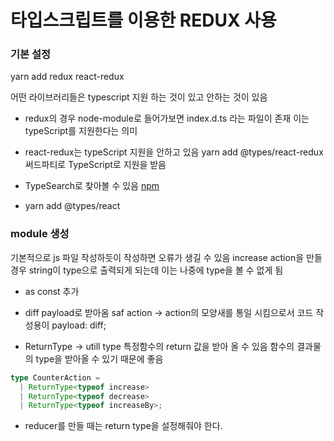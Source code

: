 # 타입스크립트를 이용한 REDUX 사용

### 기본 설정

yarn add redux react-redux

어떤 라이브러리들은 typescript 지원 하는 것이 있고 안하는 것이 있음

- redux의 경우 node-module로 들어가보면
  index.d.ts 라는 파일이 존재
  이는 typeScript를 지원한다는 의미

* react-redux는 typeScript 지원을 안하고 있음
  yarn add @types/react-redux
  써드파티로 TypeScript로 지원을 받음

* TypeSearch로 찾아볼 수 있음
  [npm](https://www.npmjs.com/package/@types/react-redux)

* yarn add @types/react

### module 생성

기본적으로 js 파일 작성하듯이 작성하면 오류가 생길 수 있음
increase action을 만들 경우 string이 type으로 출력되게 되는데 이는 나중에 type을 볼 수 없게 됨

- as const 추가

* diff payload로 받아옴
  saf action -> action의 모양새를 통일 시킴으로서 코드 작성용이
  payload: diff;

* ReturnType -> utill type
  특정함수의 return 값을 받아 올 수 있음
  함수의 결과물의 type을 받아올 수 있기 때문에 좋음

```typescript
type CounterAction =
  | ReturnType<typeof increase>
  | ReturnType<typeof decrease>
  | ReturnType<typeof increaseBy>;
```

- reducer를 만들 때는 return type을 설정해줘야 한다.
